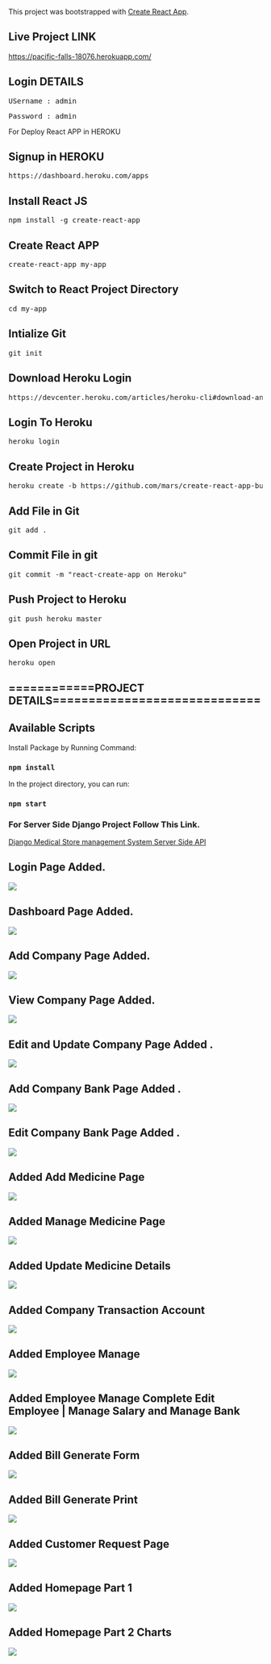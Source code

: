 This project was bootstrapped with [Create React App](https://github.com/facebook/create-react-app).


## Live Project LINK 
<a href="https://pacific-falls-18076.herokuapp.com/">https://pacific-falls-18076.herokuapp.com/</a>

## Login DETAILS
<pre>USername : admin</pre>
<pre>Password : admin</pre>

For Deploy React APP in HEROKU

## Signup in HEROKU
<pre>https://dashboard.heroku.com/apps</pre>

## Install React JS
<pre>npm install -g create-react-app</pre>

## Create React APP
<pre>create-react-app my-app</pre>

## Switch to React Project Directory
<pre>cd my-app</pre>

## Intialize Git
<pre>git init</pre>


## Download Heroku Login
<pre>https://devcenter.heroku.com/articles/heroku-cli#download-and-install</pre>

## Login To Heroku
<pre>heroku login</pre>

## Create Project in Heroku
<pre>heroku create -b https://github.com/mars/create-react-app-buildpack.git</pre>

## Add File in Git
<pre>git add .</pre>

## Commit File in git
<pre>git commit -m "react-create-app on Heroku"</pre>

## Push Project to Heroku
<pre>git push heroku master</pre>

## Open Project in URL
<pre>heroku open</pre>

## ============PROJECT DETAILS=============================


## Available Scripts

Install Package by Running Command:

### `npm install`

In the project directory, you can run:

### `npm start`

### For Server Side Django Project Follow This Link.

<a href="https://github.com/hackstarsj/DjangoMedicalStoreManagementSystem">Django Medical Store management System Server Side API</a>

## Login Page Added.

<img src='screenshots/login1_page.PNG'>

## Dashboard Page Added.

<img src='screenshots/medical_home.PNG'>

## Add Company Page Added.

<img src='screenshots/add_company1.PNG'>

## View Company Page Added.

<img src='screenshots/view_company.PNG'>

## Edit and Update Company Page Added .

<img src='screenshots/edit_company.png'>

## Add Company Bank Page Added .

<img src='screenshots/add_company_bank.PNG'>

## Edit Company Bank Page Added .

<img src='screenshots/edit_company1.PNG'>

## Added Add Medicine Page

<img src='screenshots/add_medicine.png'>

## Added Manage Medicine Page

<img src='screenshots/view_medicine.png'>

## Added Update Medicine Details

<img src='screenshots/update_medicine.png'>

## Added Company Transaction Account

<img src='screenshots/company_account.PNG'>

## Added Employee Manage

<img src='screenshots/employee.png'>

## Added Employee Manage Complete Edit Employee | Manage Salary and Manage Bank

<img src='screenshots/employee-medicine.png'>

## Added Bill Generate Form

<img src='screenshots/bill.png'>

## Added Bill Generate Print

<img src='screenshots/bill_generate2.PNG'>

## Added Customer Request Page

<img src='screenshots/customer_request.PNG'>

## Added Homepage Part 1

<img src='screenshots/home1.PNG'>

## Added Homepage Part 2 Charts

<img src='screenshots/home.png'>
